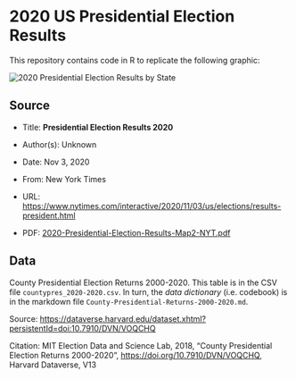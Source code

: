 # 2020 US Presidential Election Results


This repository contains code in R to replicate the following graphic:

  

![2020 Presidential Election Results by
State](source/presidential-elections-map-states-2020.png)

## Source

- Title: **Presidential Election Results 2020**

- Author(s): Unknown

- Date: Nov 3, 2020

- From: New York Times

- URL:
  <https://www.nytimes.com/interactive/2020/11/03/us/elections/results-president.html>

- PDF:
  [2020-Presidential-Election-Results-Map2-NYT.pdf](source/2020-Presidential-Election-Results-Map1-NYT.pdf)

## Data

County Presidential Election Returns 2000-2020. This table is in the CSV
file `countypres_2020-2020.csv`. In turn, the *data dictionary*
(i.e. codebook) is in the markdown file
`County-Presidential-Returns-2000-2020.md`.

Source:
<https://dataverse.harvard.edu/dataset.xhtml?persistentId=doi:10.7910/DVN/VOQCHQ>

Citation: MIT Election Data and Science Lab, 2018, “County Presidential
Election Returns 2000-2020”, <https://doi.org/10.7910/DVN/VOQCHQ>,
Harvard Dataverse, V13

